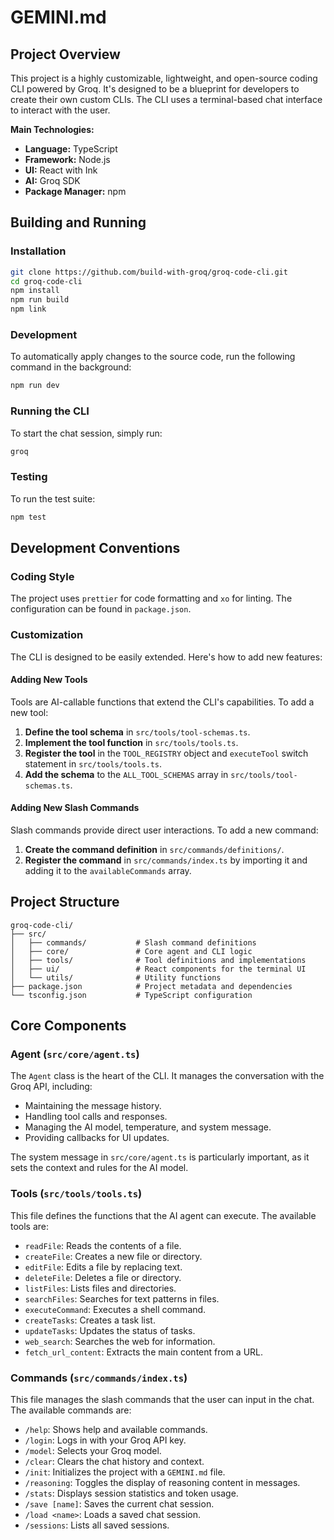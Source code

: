# GEMINI.md

## Project Overview

This project is a highly customizable, lightweight, and open-source coding CLI powered by Groq. It's designed to be a blueprint for developers to create their own custom CLIs. The CLI uses a terminal-based chat interface to interact with the user.

**Main Technologies:**

*   **Language:** TypeScript
*   **Framework:** Node.js
*   **UI:** React with Ink
*   **AI:** Groq SDK
*   **Package Manager:** npm

## Building and Running

### Installation

```bash
git clone https://github.com/build-with-groq/groq-code-cli.git
cd groq-code-cli
npm install
npm run build
npm link
```

### Development

To automatically apply changes to the source code, run the following command in the background:

```bash
npm run dev
```

### Running the CLI

To start the chat session, simply run:

```bash
groq
```

### Testing

To run the test suite:

```bash
npm test
```

## Development Conventions

### Coding Style

The project uses `prettier` for code formatting and `xo` for linting. The configuration can be found in `package.json`.

### Customization

The CLI is designed to be easily extended. Here's how to add new features:

#### Adding New Tools

Tools are AI-callable functions that extend the CLI's capabilities. To add a new tool:

1.  **Define the tool schema** in `src/tools/tool-schemas.ts`.
2.  **Implement the tool function** in `src/tools/tools.ts`.
3.  **Register the tool** in the `TOOL_REGISTRY` object and `executeTool` switch statement in `src/tools/tools.ts`.
4.  **Add the schema** to the `ALL_TOOL_SCHEMAS` array in `src/tools/tool-schemas.ts`.

#### Adding New Slash Commands

Slash commands provide direct user interactions. To add a new command:

1.  **Create the command definition** in `src/commands/definitions/`.
2.  **Register the command** in `src/commands/index.ts` by importing it and adding it to the `availableCommands` array.

## Project Structure

```
groq-code-cli/
├── src/
│   ├── commands/           # Slash command definitions
│   ├── core/               # Core agent and CLI logic
│   ├── tools/              # Tool definitions and implementations
│   ├── ui/                 # React components for the terminal UI
│   └── utils/              # Utility functions
├── package.json            # Project metadata and dependencies
└── tsconfig.json           # TypeScript configuration
```

## Core Components

### Agent (`src/core/agent.ts`)

The `Agent` class is the heart of the CLI. It manages the conversation with the Groq API, including:

*   Maintaining the message history.
*   Handling tool calls and responses.
*   Managing the AI model, temperature, and system message.
*   Providing callbacks for UI updates.

The system message in `src/core/agent.ts` is particularly important, as it sets the context and rules for the AI model.

### Tools (`src/tools/tools.ts`)

This file defines the functions that the AI agent can execute. The available tools are:

*   `readFile`: Reads the contents of a file.
*   `createFile`: Creates a new file or directory.
*   `editFile`: Edits a file by replacing text.
*   `deleteFile`: Deletes a file or directory.
*   `listFiles`: Lists files and directories.
*   `searchFiles`: Searches for text patterns in files.
*   `executeCommand`: Executes a shell command.
*   `createTasks`: Creates a task list.
*   `updateTasks`: Updates the status of tasks.
*   `web_search`: Searches the web for information.
*   `fetch_url_content`: Extracts the main content from a URL.

### Commands (`src/commands/index.ts`)

This file manages the slash commands that the user can input in the chat. The available commands are:

*   `/help`: Shows help and available commands.
*   `/login`: Logs in with your Groq API key.
*   `/model`: Selects your Groq model.
*   `/clear`: Clears the chat history and context.
*   `/init`: Initializes the project with a `GEMINI.md` file.
*   `/reasoning`: Toggles the display of reasoning content in messages.
*   `/stats`: Displays session statistics and token usage.
*   `/save [name]`: Saves the current chat session.
*   `/load <name>`: Loads a saved chat session.
*   `/sessions`: Lists all saved sessions.
